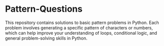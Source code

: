 # Pattern-Questions
This repository contains solutions to basic pattern problems in Python. Each problem involves generating a specific pattern of characters or numbers, which can help improve your understanding of loops, conditional logic, and general problem-solving skills in Python.
